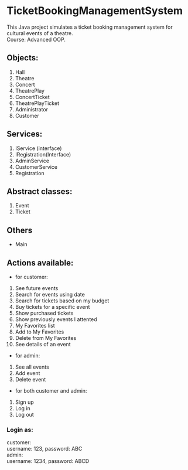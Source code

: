 # TicketBookingManagementSystem
This Java project simulates a ticket booking management system for cultural events of a theatre.  
Course: Advanced OOP.

## Objects:
1. Hall
2. Theatre
3. Concert
4. TheatrePlay
5.  ConcertTicket
6. TheatrePlayTicket
7. Administrator
8. Customer

## Services:
1. IService (interface)
2. IRegistration(Interface)
3. AdminService
4. CustomerService
5. Registration

## Abstract classes:
1. Event
2. Ticket

## Others
- Main

## Actions available:
- for customer:
1. See future events
2. Search for events using date
3. Search for tickets based on my budget
4. Buy tickets for a specific event
5. Show purchased tickets
6. Show previously events I attented
7. My Favorites list
8. Add to My Favorites
9. Delete from My Favorites
10. See details of an event

- for admin:
1. See all events
2. Add event
3. Delete event

- for both customer and admin:
1. Sign up
2. Log in
3. Log out 

### Login as:
customer:  
username: 123, password: ABC  
admin:  
username: 1234, password: ABCD  


